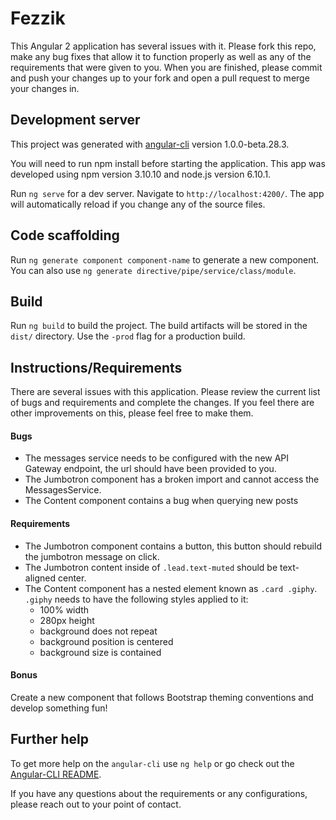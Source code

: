 # Fezzik
This Angular 2 application has several issues with it.  Please fork this repo, make any bug fixes that allow it to function properly as well as any of the requirements that were given to you.  When you are finished, please commit and push your changes up to your fork and open a pull request to merge your changes in.

## Development server
This project was generated with [angular-cli](https://github.com/angular/angular-cli) version 1.0.0-beta.28.3.

You will need to run npm install before starting the application.  This app was developed using npm version 3.10.10 and node.js version 6.10.1.

Run `ng serve` for a dev server. Navigate to `http://localhost:4200/`. The app will automatically reload if you change any of the source files.

## Code scaffolding
Run `ng generate component component-name` to generate a new component. You can also use `ng generate directive/pipe/service/class/module`.

## Build
Run `ng build` to build the project. The build artifacts will be stored in the `dist/` directory. Use the `-prod` flag for a production build.

## Instructions/Requirements
There are several issues with this application.  Please review the current list of bugs and requirements and complete the changes.  If you feel there are other improvements on this, please feel free to make them.

#### Bugs
+ The messages service needs to be configured with the new API Gateway endpoint, the url should have been provided to you.
+ The Jumbotron component has a broken import and cannot access the MessagesService.
+ The Content component contains a bug when querying new posts

#### Requirements
+ The Jumbotron component contains a button, this button should rebuild the jumbotron message on click.
+ The Jumbotron content inside of `.lead.text-muted` should be text-aligned center.
+ The Content component has a nested element known as `.card .giphy`.  `.giphy` needs to have the following styles applied to it:
  + 100% width
  + 280px height
  + background does not repeat
  + background position is centered
  + background size is contained

#### Bonus
Create a new component that follows Bootstrap theming conventions and develop something fun!

## Further help
To get more help on the `angular-cli` use `ng help` or go check out the [Angular-CLI README](https://github.com/angular/angular-cli/blob/master/README.md).

If you have any questions about the requirements or any configurations, please reach out to your point of contact.
